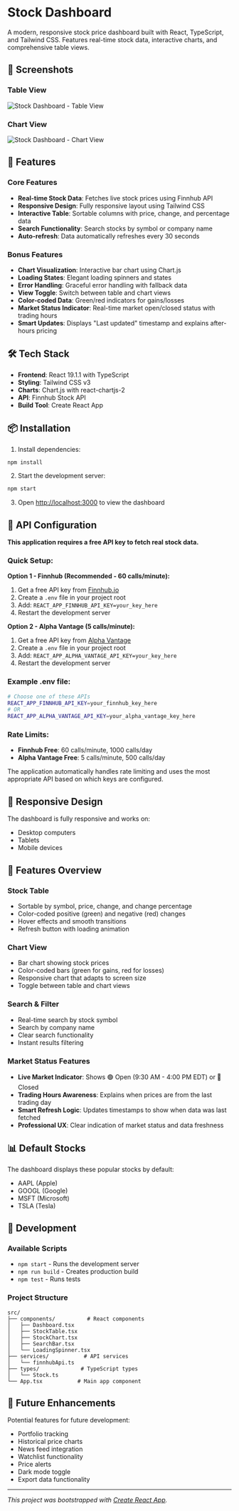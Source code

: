 # Stock Dashboard

A modern, responsive stock price dashboard built with React, TypeScript, and Tailwind CSS. Features real-time stock data, interactive charts, and comprehensive table views.

## 📸 Screenshots

### Table View
![Stock Dashboard - Table View](public/table_view.png)

### Chart View
![Stock Dashboard - Chart View](public/chart_view.png)

## 🚀 Features

### Core Features
- **Real-time Stock Data**: Fetches live stock prices using Finnhub API
- **Responsive Design**: Fully responsive layout using Tailwind CSS
- **Interactive Table**: Sortable columns with price, change, and percentage data
- **Search Functionality**: Search stocks by symbol or company name
- **Auto-refresh**: Data automatically refreshes every 30 seconds

### Bonus Features
- **Chart Visualization**: Interactive bar chart using Chart.js
- **Loading States**: Elegant loading spinners and states
- **Error Handling**: Graceful error handling with fallback data
- **View Toggle**: Switch between table and chart views
- **Color-coded Data**: Green/red indicators for gains/losses
- **Market Status Indicator**: Real-time market open/closed status with trading hours
- **Smart Updates**: Displays "Last updated" timestamp and explains after-hours pricing

## 🛠️ Tech Stack

- **Frontend**: React 19.1.1 with TypeScript
- **Styling**: Tailwind CSS v3
- **Charts**: Chart.js with react-chartjs-2
- **API**: Finnhub Stock API
- **Build Tool**: Create React App

## 📦 Installation

1. Install dependencies:
```bash
npm install
```

2. Start the development server:
```bash
npm start
```

3. Open [http://localhost:3000](http://localhost:3000) to view the dashboard

## 🔑 API Configuration

**This application requires a free API key to fetch real stock data.**

### Quick Setup:

**Option 1 - Finnhub (Recommended - 60 calls/minute):**
1. Get a free API key from [Finnhub.io](https://finnhub.io)
2. Create a `.env` file in your project root
3. Add: `REACT_APP_FINNHUB_API_KEY=your_key_here`
4. Restart the development server

**Option 2 - Alpha Vantage (5 calls/minute):**
1. Get a free API key from [Alpha Vantage](https://www.alphavantage.co/support/#api-key)
2. Create a `.env` file in your project root  
3. Add: `REACT_APP_ALPHA_VANTAGE_API_KEY=your_key_here`
4. Restart the development server

### Example .env file:
```bash
# Choose one of these APIs
REACT_APP_FINNHUB_API_KEY=your_finnhub_key_here
# OR
REACT_APP_ALPHA_VANTAGE_API_KEY=your_alpha_vantage_key_here
```

### Rate Limits:
- **Finnhub Free**: 60 calls/minute, 1000 calls/day
- **Alpha Vantage Free**: 5 calls/minute, 500 calls/day

The application automatically handles rate limiting and uses the most appropriate API based on which keys are configured.

## 📱 Responsive Design

The dashboard is fully responsive and works on:
- Desktop computers
- Tablets  
- Mobile devices

## 🎨 Features Overview

### Stock Table
- Sortable by symbol, price, change, and change percentage
- Color-coded positive (green) and negative (red) changes
- Hover effects and smooth transitions
- Refresh button with loading animation

### Chart View
- Bar chart showing stock prices
- Color-coded bars (green for gains, red for losses)
- Responsive chart that adapts to screen size
- Toggle between table and chart views

### Search & Filter
- Real-time search by stock symbol
- Search by company name
- Clear search functionality
- Instant results filtering

### Market Status Features
- **Live Market Indicator**: Shows 🟢 Open (9:30 AM - 4:00 PM EDT) or 🔴 Closed
- **Trading Hours Awareness**: Explains when prices are from the last trading day
- **Smart Refresh Logic**: Updates timestamps to show when data was last fetched
- **Professional UX**: Clear indication of market status and data freshness

## 📊 Default Stocks

The dashboard displays these popular stocks by default:
- AAPL (Apple)
- GOOGL (Google)
- MSFT (Microsoft)
- TSLA (Tesla)

## 🔧 Development

### Available Scripts

- `npm start` - Runs the development server
- `npm run build` - Creates production build
- `npm test` - Runs tests

### Project Structure
```
src/
├── components/          # React components
│   ├── Dashboard.tsx
│   ├── StockTable.tsx
│   ├── StockChart.tsx
│   ├── SearchBar.tsx
│   └── LoadingSpinner.tsx
├── services/           # API services
│   └── finnhubApi.ts
├── types/             # TypeScript types
│   └── Stock.ts
└── App.tsx           # Main app component
```

## 🎯 Future Enhancements

Potential features for future development:
- Portfolio tracking
- Historical price charts
- News feed integration
- Watchlist functionality
- Price alerts
- Dark mode toggle
- Export data functionality

---

*This project was bootstrapped with [Create React App](https://github.com/facebook/create-react-app).*
